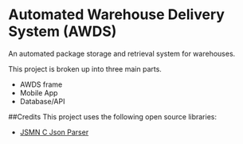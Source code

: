 # Automated Warehouse Delivery System (AWDS)
An automated package storage and retrieval system for warehouses.

This project is broken up into three main parts.
 - AWDS frame
 - Mobile App
 - Database/API
 
 ##Credits
 This project uses the following open source libraries:
  - [JSMN C Json Parser](https://github.com/zserge/jsmn)